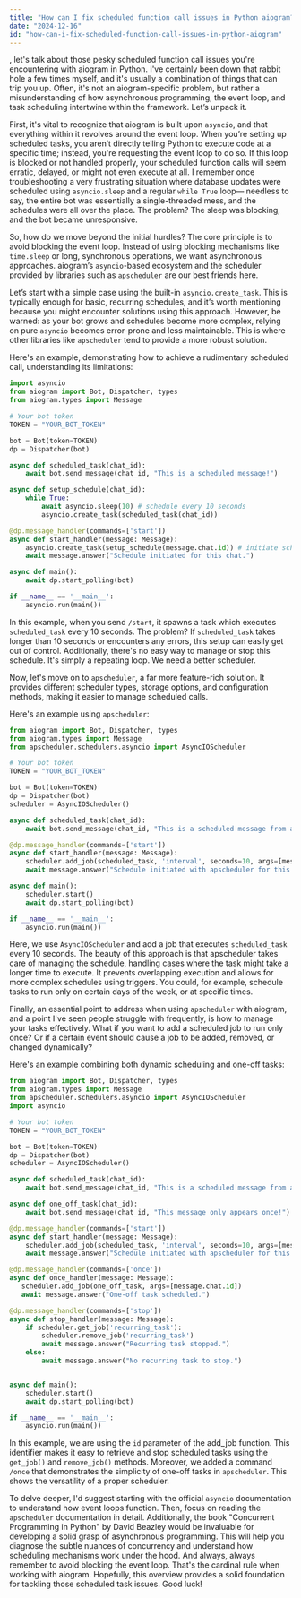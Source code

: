 ```yaml
---
title: "How can I fix scheduled function call issues in Python aiogram?"
date: "2024-12-16"
id: "how-can-i-fix-scheduled-function-call-issues-in-python-aiogram"
---
```


, let's talk about those pesky scheduled function call issues you're encountering with aiogram in Python. I've certainly been down that rabbit hole a few times myself, and it's usually a combination of things that can trip you up. Often, it's not an aiogram-specific problem, but rather a misunderstanding of how asynchronous programming, the event loop, and task scheduling intertwine within the framework. Let’s unpack it.

First, it's vital to recognize that aiogram is built upon `asyncio`, and that everything within it revolves around the event loop. When you’re setting up scheduled tasks, you aren’t directly telling Python to execute code at a specific time; instead, you're requesting the event loop to do so. If this loop is blocked or not handled properly, your scheduled function calls will seem erratic, delayed, or might not even execute at all. I remember once troubleshooting a very frustrating situation where database updates were scheduled using `asyncio.sleep` and a regular `while True` loop— needless to say, the entire bot was essentially a single-threaded mess, and the schedules were all over the place. The problem? The sleep was blocking, and the bot became unresponsive.

So, how do we move beyond the initial hurdles? The core principle is to avoid blocking the event loop. Instead of using blocking mechanisms like `time.sleep` or long, synchronous operations, we want asynchronous approaches. aiogram’s `asyncio`-based ecosystem and the scheduler provided by libraries such as `apscheduler` are our best friends here.

Let’s start with a simple case using the built-in `asyncio.create_task`. This is typically enough for basic, recurring schedules, and it’s worth mentioning because you might encounter solutions using this approach. However, be warned: as your bot grows and schedules become more complex, relying on pure `asyncio` becomes error-prone and less maintainable. This is where other libraries like `apscheduler` tend to provide a more robust solution.

Here's an example, demonstrating how to achieve a rudimentary scheduled call, understanding its limitations:

```python
import asyncio
from aiogram import Bot, Dispatcher, types
from aiogram.types import Message

# Your bot token
TOKEN = "YOUR_BOT_TOKEN"

bot = Bot(token=TOKEN)
dp = Dispatcher(bot)

async def scheduled_task(chat_id):
    await bot.send_message(chat_id, "This is a scheduled message!")

async def setup_schedule(chat_id):
    while True:
        await asyncio.sleep(10) # schedule every 10 seconds
        asyncio.create_task(scheduled_task(chat_id))

@dp.message_handler(commands=['start'])
async def start_handler(message: Message):
    asyncio.create_task(setup_schedule(message.chat.id)) # initiate schedule for chat
    await message.answer("Schedule initiated for this chat.")

async def main():
    await dp.start_polling(bot)

if __name__ == '__main__':
    asyncio.run(main())
```

In this example, when you send `/start`, it spawns a task which executes `scheduled_task` every 10 seconds. The problem? If `scheduled_task` takes longer than 10 seconds or encounters any errors, this setup can easily get out of control. Additionally, there's no easy way to manage or stop this schedule. It's simply a repeating loop. We need a better scheduler.

Now, let's move on to `apscheduler`, a far more feature-rich solution. It provides different scheduler types, storage options, and configuration methods, making it easier to manage scheduled calls.

Here's an example using `apscheduler`:

```python
from aiogram import Bot, Dispatcher, types
from aiogram.types import Message
from apscheduler.schedulers.asyncio import AsyncIOScheduler

# Your bot token
TOKEN = "YOUR_BOT_TOKEN"

bot = Bot(token=TOKEN)
dp = Dispatcher(bot)
scheduler = AsyncIOScheduler()

async def scheduled_task(chat_id):
    await bot.send_message(chat_id, "This is a scheduled message from apscheduler!")

@dp.message_handler(commands=['start'])
async def start_handler(message: Message):
    scheduler.add_job(scheduled_task, 'interval', seconds=10, args=[message.chat.id])
    await message.answer("Schedule initiated with apscheduler for this chat.")

async def main():
    scheduler.start()
    await dp.start_polling(bot)

if __name__ == '__main__':
    asyncio.run(main())
```
Here, we use `AsyncIOScheduler` and add a job that executes `scheduled_task` every 10 seconds. The beauty of this approach is that apscheduler takes care of managing the schedule, handling cases where the task might take a longer time to execute. It prevents overlapping execution and allows for more complex schedules using triggers. You could, for example, schedule tasks to run only on certain days of the week, or at specific times.

Finally, an essential point to address when using `apscheduler` with aiogram, and a point I've seen people struggle with frequently, is how to manage your tasks effectively. What if you want to add a scheduled job to run only once? Or if a certain event should cause a job to be added, removed, or changed dynamically?

Here's an example combining both dynamic scheduling and one-off tasks:

```python
from aiogram import Bot, Dispatcher, types
from aiogram.types import Message
from apscheduler.schedulers.asyncio import AsyncIOScheduler
import asyncio

# Your bot token
TOKEN = "YOUR_BOT_TOKEN"

bot = Bot(token=TOKEN)
dp = Dispatcher(bot)
scheduler = AsyncIOScheduler()

async def scheduled_task(chat_id):
    await bot.send_message(chat_id, "This is a scheduled message from apscheduler!")

async def one_off_task(chat_id):
    await bot.send_message(chat_id, "This message only appears once!")

@dp.message_handler(commands=['start'])
async def start_handler(message: Message):
    scheduler.add_job(scheduled_task, 'interval', seconds=10, args=[message.chat.id], id='recurring_task')
    await message.answer("Schedule initiated with apscheduler for this chat.")

@dp.message_handler(commands=['once'])
async def once_handler(message: Message):
   scheduler.add_job(one_off_task, args=[message.chat.id])
   await message.answer("One-off task scheduled.")

@dp.message_handler(commands=['stop'])
async def stop_handler(message: Message):
    if scheduler.get_job('recurring_task'):
        scheduler.remove_job('recurring_task')
        await message.answer("Recurring task stopped.")
    else:
        await message.answer("No recurring task to stop.")


async def main():
    scheduler.start()
    await dp.start_polling(bot)

if __name__ == '__main__':
    asyncio.run(main())
```

In this example, we are using the `id` parameter of the add_job function. This identifier makes it easy to retrieve and stop scheduled tasks using the `get_job()` and `remove_job()` methods. Moreover, we added a command `/once` that demonstrates the simplicity of one-off tasks in `apscheduler`. This shows the versatility of a proper scheduler.

To delve deeper, I'd suggest starting with the official `asyncio` documentation to understand how event loops function. Then, focus on reading the `apscheduler` documentation in detail. Additionally, the book "Concurrent Programming in Python" by David Beazley would be invaluable for developing a solid grasp of asynchronous programming. This will help you diagnose the subtle nuances of concurrency and understand how scheduling mechanisms work under the hood. And always, always remember to avoid blocking the event loop. That's the cardinal rule when working with aiogram. Hopefully, this overview provides a solid foundation for tackling those scheduled task issues. Good luck!
